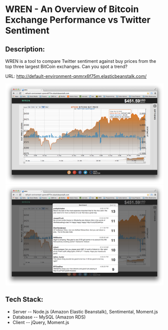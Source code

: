 WREN - An Overview of Bitcoin Exchange Performance vs Twitter Sentiment
==============

**Description:**
--------------

WREN is a tool to compare Twitter sentiment against buy prices from the top three largest BitCoin exchanges.
Can you spot a trend?

URL: http://default-environment-qnmrx6f75m.elasticbeanstalk.com/

![Alt text](/screenshots/screenshot.png "MtGox performance over past 7 days vs Twitter Sentiment")
![Alt text](/screenshots/tweets.png "Twitter Sentiment")

**Tech Stack:**
--------------
  - Server   -- Node.js (Amazon Elastic Beanstalk), Sentimental, Moment.js
  - Database -- MySQL (Amazon RDS)
  - Client   -- jQuery, Moment.js